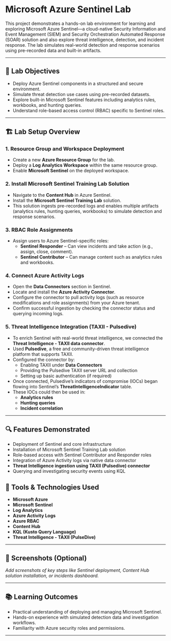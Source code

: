 # Microsoft Azure Sentinel Lab

This project demonstrates a hands-on lab environment for learning and exploring Microsoft Azure Sentinel—a cloud-native Security Information and Event Management (SIEM) and Security Orchestration Automated Response (SOAR) solution and also explore threat intelligence, detection, and incident response. The lab simulates real-world detection and response scenarios using pre-recorded data and built-in artifacts.

---

## 🚀 Lab Objectives

- Deploy Azure Sentinel components in a structured and secure environment.
- Simulate threat detection use cases using pre-recorded datasets.
- Explore built-in Microsoft Sentinel features including analytics rules, workbooks, and hunting queries.
- Understand role-based access control (RBAC) specific to Sentinel roles.

---

## 🏗️ Lab Setup Overview

### 1. **Resource Group and Workspace Deployment**
- Create a new **Azure Resource Group** for the lab.
- Deploy a **Log Analytics Workspace** within the same resource group.
- Enable **Microsoft Sentinel** on the deployed workspace.

### 2. **Install Microsoft Sentinel Training Lab Solution**
- Navigate to the **Content Hub** in Azure Sentinel.
- Install the **Microsoft Sentinel Training Lab** solution.
- This solution ingests pre-recorded logs and enables multiple artifacts (analytics rules, hunting queries, workbooks) to simulate detection and response scenarios.

### 3. **RBAC Role Assignments**
- Assign users to Azure Sentinel-specific roles:
  - **Sentinel Responder** – Can view incidents and take action (e.g., assign, close, comment).
  - **Sentinel Contributor** – Can manage content such as analytics rules and workbooks.

### 4. **Connect Azure Activity Logs**
- Open the **Data Connectors** section in Sentinel.
- Locate and install the **Azure Activity Connector**.
- Configure the connector to pull activity logs (such as resource modifications and role assignments) from your Azure tenant.
- Confirm successful ingestion by checking the connector status and querying incoming logs.

### 5. **Threat Intelligence Integration (TAXII - Pulsedive)**
- To enrich Sentinel with real-world threat intelligence, we connected the **Threat Intelligence - TAXII data connector**.
- Used **Pulsedive**, a free and community-driven threat intelligence platform that supports TAXII.
- Configured the connector by:
  - Enabling TAXII under **Data Connectors**
  - Providing the Pulsedive TAXII server URL and collection
  - Setting up basic authentication (if required)
- Once connected, Pulsedive’s indicators of compromise (IOCs) began flowing into Sentinel’s **ThreatIntelligenceIndicator** table.
- These IOCs could then be used in:
  - **Analytics rules**
  - **Hunting queries**
  - **Incident correlation**

---
## 🔍 Features Demonstrated

- Deployment of Sentinel and core infrastructure
- Installation of Microsoft Sentinel Training Lab solution
- Role-based access with Sentinel Contributor and Responder roles
- Integration of Azure Activity logs via native data connector
- **Threat Intelligence ingestion using TAXII (Pulsedive) connector**
- Querying and investigating security events using KQL

## 🧰 Tools & Technologies Used

- **Microsoft Azure**
- **Microsoft Sentinel**
- **Log Analytics**
- **Azure Activity Logs**
- **Azure RBAC**
- **Content Hub**
- **KQL (Kusto Query Language)**
- **Threat Intelligence - TAXII (PulseDive)**

---

## 📸 Screenshots (Optional)

_Add screenshots of key steps like Sentinel deployment, Content Hub solution installation, or incidents dashboard._

---

## 📚 Learning Outcomes

- Practical understanding of deploying and managing Microsoft Sentinel.
- Hands-on experience with simulated detection data and investigation workflows.
- Familiarity with Azure security roles and permissions.

---
